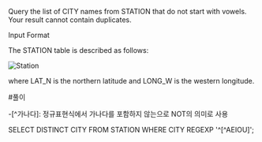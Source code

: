 Query the list of CITY names from STATION that do not start with vowels. Your result cannot contain duplicates.

Input Format

The STATION table is described as follows:

![Station](https://s3.amazonaws.com/hr-challenge-images/9336/1449345840-5f0a551030-Station.jpg)

where LAT_N is the northern latitude and LONG_W is the western longitude.

#풀이

-[^가나다]: 정규표현식에서 가나다를 포함하지 않는으로 NOT의 의미로 사용

SELECT DISTINCT CITY
FROM STATION
WHERE CITY REGEXP '^[^AEIOU]';
